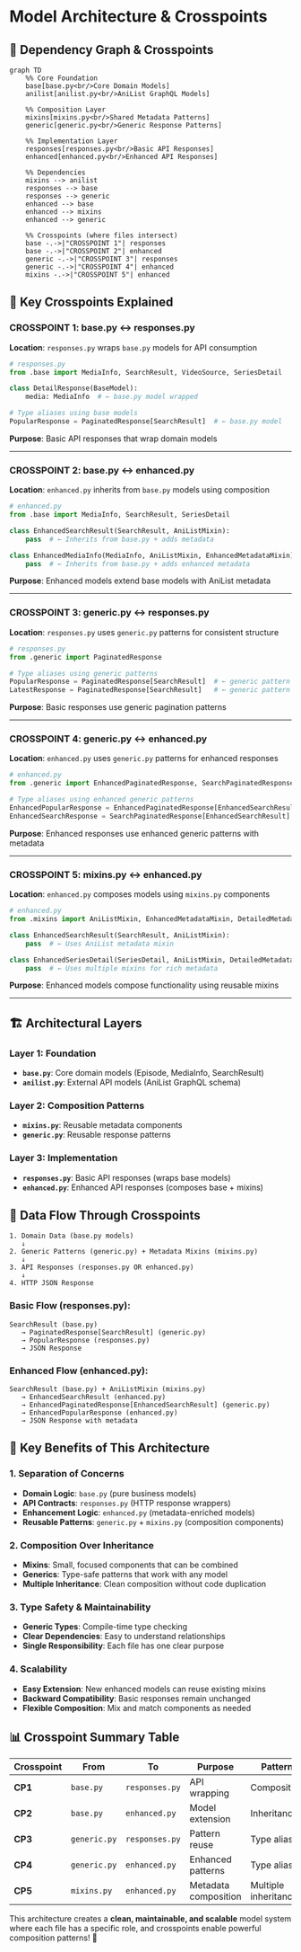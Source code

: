 # Model Architecture & Crosspoints

## 🔗 **Dependency Graph & Crosspoints**

```mermaid
graph TD
    %% Core Foundation
    base[base.py<br/>Core Domain Models] 
    anilist[anilist.py<br/>AniList GraphQL Models]
    
    %% Composition Layer  
    mixins[mixins.py<br/>Shared Metadata Patterns]
    generic[generic.py<br/>Generic Response Patterns]
    
    %% Implementation Layer
    responses[responses.py<br/>Basic API Responses]
    enhanced[enhanced.py<br/>Enhanced API Responses]
    
    %% Dependencies
    mixins --> anilist
    responses --> base
    responses --> generic
    enhanced --> base
    enhanced --> mixins
    enhanced --> generic
    
    %% Crosspoints (where files intersect)
    base -.->|"CROSSPOINT 1"| responses
    base -.->|"CROSSPOINT 2"| enhanced
    generic -.->|"CROSSPOINT 3"| responses
    generic -.->|"CROSSPOINT 4"| enhanced
    mixins -.->|"CROSSPOINT 5"| enhanced
```

## 🎯 **Key Crosspoints Explained**

### **CROSSPOINT 1: base.py ↔ responses.py**
**Location**: `responses.py` wraps `base.py` models for API consumption

```python
# responses.py
from .base import MediaInfo, SearchResult, VideoSource, SeriesDetail

class DetailResponse(BaseModel):
    media: MediaInfo  # ← base.py model wrapped

# Type aliases using base models
PopularResponse = PaginatedResponse[SearchResult]  # ← base.py model
```

**Purpose**: Basic API responses that wrap domain models

---

### **CROSSPOINT 2: base.py ↔ enhanced.py**
**Location**: `enhanced.py` inherits from `base.py` models using composition

```python
# enhanced.py
from .base import MediaInfo, SearchResult, SeriesDetail

class EnhancedSearchResult(SearchResult, AniListMixin):
    pass  # ← Inherits from base.py + adds metadata

class EnhancedMediaInfo(MediaInfo, AniListMixin, EnhancedMetadataMixin):
    pass  # ← Inherits from base.py + adds enhanced metadata
```

**Purpose**: Enhanced models extend base models with AniList metadata

---

### **CROSSPOINT 3: generic.py ↔ responses.py**
**Location**: `responses.py` uses `generic.py` patterns for consistent structure

```python
# responses.py  
from .generic import PaginatedResponse

# Type aliases using generic patterns
PopularResponse = PaginatedResponse[SearchResult]  # ← generic pattern
LatestResponse = PaginatedResponse[SearchResult]   # ← generic pattern
```

**Purpose**: Basic responses use generic pagination patterns

---

### **CROSSPOINT 4: generic.py ↔ enhanced.py**
**Location**: `enhanced.py` uses `generic.py` patterns for enhanced responses

```python
# enhanced.py
from .generic import EnhancedPaginatedResponse, SearchPaginatedResponse

# Type aliases using enhanced generic patterns
EnhancedPopularResponse = EnhancedPaginatedResponse[EnhancedSearchResult]
EnhancedSearchResponse = SearchPaginatedResponse[EnhancedSearchResult]
```

**Purpose**: Enhanced responses use enhanced generic patterns with metadata

---

### **CROSSPOINT 5: mixins.py ↔ enhanced.py**
**Location**: `enhanced.py` composes models using `mixins.py` components

```python
# enhanced.py
from .mixins import AniListMixin, EnhancedMetadataMixin, DetailedMetadataMixin

class EnhancedSearchResult(SearchResult, AniListMixin):
    pass  # ← Uses AniList metadata mixin

class EnhancedSeriesDetail(SeriesDetail, AniListMixin, DetailedMetadataMixin):
    pass  # ← Uses multiple mixins for rich metadata
```

**Purpose**: Enhanced models compose functionality using reusable mixins

---

## 🏗️ **Architectural Layers**

### **Layer 1: Foundation** 
- **`base.py`**: Core domain models (Episode, MediaInfo, SearchResult)
- **`anilist.py`**: External API models (AniList GraphQL schema)

### **Layer 2: Composition Patterns**
- **`mixins.py`**: Reusable metadata components
- **`generic.py`**: Reusable response patterns

### **Layer 3: Implementation**
- **`responses.py`**: Basic API responses (wraps base models)
- **`enhanced.py`**: Enhanced API responses (composes base + mixins)

## 🔄 **Data Flow Through Crosspoints**

```
1. Domain Data (base.py models)
   ↓
2. Generic Patterns (generic.py) + Metadata Mixins (mixins.py)
   ↓
3. API Responses (responses.py OR enhanced.py)
   ↓
4. HTTP JSON Response
```

### **Basic Flow (responses.py):**
```
SearchResult (base.py) 
   → PaginatedResponse[SearchResult] (generic.py)
   → PopularResponse (responses.py)
   → JSON Response
```

### **Enhanced Flow (enhanced.py):**
```
SearchResult (base.py) + AniListMixin (mixins.py)
   → EnhancedSearchResult (enhanced.py)
   → EnhancedPaginatedResponse[EnhancedSearchResult] (generic.py)
   → EnhancedPopularResponse (enhanced.py)
   → JSON Response with metadata
```

## 🎯 **Key Benefits of This Architecture**

### **1. Separation of Concerns**
- **Domain Logic**: `base.py` (pure business models)
- **API Contracts**: `responses.py` (HTTP response wrappers)
- **Enhancement Logic**: `enhanced.py` (metadata-enriched models)
- **Reusable Patterns**: `generic.py` + `mixins.py` (composition components)

### **2. Composition Over Inheritance**
- **Mixins**: Small, focused components that can be combined
- **Generics**: Type-safe patterns that work with any model
- **Multiple Inheritance**: Clean composition without code duplication

### **3. Type Safety & Maintainability**
- **Generic Types**: Compile-time type checking
- **Clear Dependencies**: Easy to understand relationships
- **Single Responsibility**: Each file has one clear purpose

### **4. Scalability**
- **Easy Extension**: New enhanced models can reuse existing mixins
- **Backward Compatibility**: Basic responses remain unchanged
- **Flexible Composition**: Mix and match components as needed

## 📊 **Crosspoint Summary Table**

| Crosspoint | From | To | Purpose | Pattern |
|------------|------|----|---------|---------| 
| **CP1** | `base.py` | `responses.py` | API wrapping | Composition |
| **CP2** | `base.py` | `enhanced.py` | Model extension | Inheritance |
| **CP3** | `generic.py` | `responses.py` | Pattern reuse | Type aliases |
| **CP4** | `generic.py` | `enhanced.py` | Enhanced patterns | Type aliases |
| **CP5** | `mixins.py` | `enhanced.py` | Metadata composition | Multiple inheritance |

This architecture creates a **clean, maintainable, and scalable** model system where each file has a specific role, and crosspoints enable powerful composition patterns! 🚀
